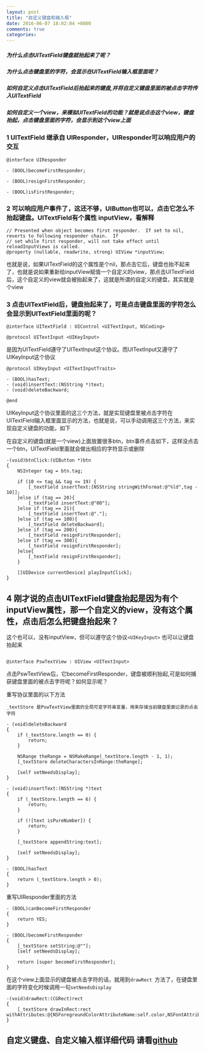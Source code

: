 ```yaml
---
layout: post
title: "自定义键盘和输入框"
date: 2016-06-07 18:02:04 +0800
comments: true
categories: 
---
```


##### 为什么点击UITextField键盘就抬起来了呢？

##### 为什么点击键盘里的字符，会显示在UITextField输入框里面呢？

##### 如何自定义点击UITextField后抬起来的键盘,并将自定义键盘里面的被点击字符传入UITextField

##### 如何自定义一个view，来模拟UITextField的功能？就是说点击这个view，键盘抬起，点击键盘里面的字符，会显示到这个view上面



### 1 UITextField 继承自 UIResponder，UIResponder可以响应用户的交互

```
@interface UIResponder

- (BOOL)becomeFirstResponder;

- (BOOL)resignFirstResponder;

- (BOOL)isFirstResponder;

```


### 2 可以响应用户事件了，这还不够，UIButton也可以，点击它怎么不抬起键盘。UITextField有个属性 inputView，看解释

```
// Presented when object becomes first responder.  If set to nil, reverts to following responder chain.  If
// set while first responder, will not take effect until reloadInputViews is called.
@property (nullable, readwrite, strong) UIView *inputView;

```

也就是说，如果UITextField的这个属性是个nil，那点击它后，键盘也抬不起来了，也就是说如果重新给inputView赋值一个自定义的view，那点击UITextField后，这个自定义的view就会被抬起来了，这就是所谓的自定义的键盘，其实就是个view


### 3 点击UITextField后，键盘抬起来了，可是点击键盘里面的字符怎么会显示到UITextField里面的呢？

```
@interface UITextField : UIControl <UITextInput, NSCoding> 

@protocol UITextInput <UIKeyInput>
```

是因为UITextField遵守了UITextInput这个协议。而UITextInput又遵守了UIKeyInput这个协议

```
@protocol UIKeyInput <UITextInputTraits>

- (BOOL)hasText;
- (void)insertText:(NSString *)text;
- (void)deleteBackward;

@end
```

UIKeyInput这个协议里面的这三个方法，就是实现键盘里被点击字符在UITextField输入框里面显示的方法，也就是说，可以手动调用这三个方法，来实现自定义键盘的功能，如下

在自定义的键盘(就是一个view)上面放置很多btn，btn事件点击如下，这样没点击一个btn，UITextField里面就会做出相应的字符显示或删除

```
-(void)btnClick:(UIButton *)btn
{
    NSInteger tag = btn.tag;
    
    if (10 <= tag && tag <= 19) {
        [_textField insertText:[NSString stringWithFormat:@"%ld",tag - 10]];
    }else if (tag == 20){
        [_textField insertText:@"00"];
    }else if (tag == 21){
        [_textField insertText:@"."];
    }else if (tag == 100){
        [_textField deleteBackward];
    }else if (tag == 200){
        [_textField resignFirstResponder];
    }else if (tag == 300){
        [_textField resignFirstResponder];
    }else{
        [_textField resignFirstResponder];
    }
    
    [[UIDevice currentDevice] playInputClick];
}

```


## 4 刚才说的点击UITextField键盘抬起是因为有个inputView属性，那一个自定义的view，没有这个属性，点击后怎么把键盘抬起来？

这个也可以，没有inputView，但可以遵守这个协议`<UIKeyInput>` 也可以让键盘抬起来

```

@interface PswTextView : UIView <UITextInput> 

```

点击PswTextView后，它becomeFirstResponder，键盘被顺利抬起,可是如何捕获键盘里面的被点击字符呢？如何显示呢？

重写协议里面的以下方法

```
_textStore 是PswTextView里面的全局可变字符串变量，用来存储当前键盘里面记录的点击字符

- (void)deleteBackward
{
    if (_textStore.length == 0) {
        return;
    }
    
    NSRange theRange = NSMakeRange(_textStore.length - 1, 1);
    [_textStore deleteCharactersInRange:theRange];
    
    [self setNeedsDisplay];
}

- (void)insertText:(NSString *)text
{
    if (_textStore.length == 6) {
        return;
    }
    
    if (![text isPureNumber]) {
        return;
    }
    
    [_textStore appendString:text];
    
    [self setNeedsDisplay];
}

- (BOOL)hasText
{
    return (_textStore.length > 0);
}

```

重写UIResponder里面的方法

```
- (BOOL)canBecomeFirstResponder
{
    return YES;
}

- (BOOL)becomeFirstResponder
{
    [_textStore setString:@""];
    [self setNeedsDisplay];
    
    return [super becomeFirstResponder];
}
```

在这个view上面显示的键盘被点击字符的话，就用到`drawRect `方法了，在键盘里面的字符变化时候调用一句`setNeedsDisplay `

```
-(void)drawRect:(CGRect)rect
{    
    [_textStore drawInRect:rect withAttributes:@{NSForegroundColorAttributeName:self.color,NSFontAttributeName:self.font}];
}
```


## 自定义键盘、自定义输入框详细代码 请看[github](https://github.com/liu3399shuai/keyboard-Input)